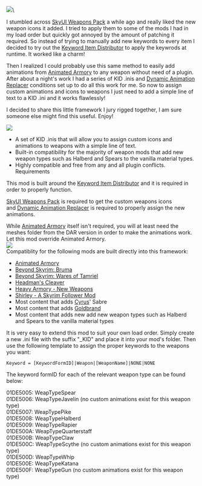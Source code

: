 ![](https://raw.githubusercontent.com/TateTaylorUSA/TateTaylorUSA/master/assets/images/banners/AutomaticAnimations.png)\

I stumbled across [SkyUI Weapons Pack](https://www.nexusmods.com/skyrimspecialedition/mods/37231) a while ago and really liked the new weapon icons it added. I tried to apply them to some of the mods I had in my load order but quickly got annoyed by the amount of patching it required. So instead of trying to manually add new keywords to every item I decided to try out the [Keyword Item Distributor](https://www.nexusmods.com/skyrimspecialedition/mods/55728) to apply the keywrods at runtime. It worked like a charm!

Then I realized I could probably use this same method to easily add animations from [Animated Armory](https://www.nexusmods.com/skyrimspecialedition/mods/35978) ﻿to any weapon without need of a plugin. After about a night's work I had a series of KID .inis and [Dynamic Animation Replacer](https://www.nexusmods.com/skyrimspecialedition/mods/33746) conditions set up to do all this work for me. So now to assign custom animations and icons to weapons I just need to add a simple line of text to a KID .ini and it works flawlessly!

I decided to share this little framework I jury rigged together, I am sure someone else might find this useful. Enjoy!

![](https://raw.githubusercontent.com/PierreDespereaux/PierreDespereaux/master/assets/images/banners/Features.png)

-   A set of KID .inis that will allow you to assign custom icons and animations to weapons with a simple line of text.
-   Built-in compatibility for the majority of weapon mods that add new weapon types such as Halberd and Spears to the vanilla material types.
-   Highly compatible and free from any and all plugin conflicts.\
Requirements

This mod is built around the [Keyword Item Distributor](https://www.nexusmods.com/skyrimspecialedition/mods/55728)﻿ and it is required in order to properly function.

[SkyUI Weapons Pack](https://www.nexusmods.com/skyrimspecialedition/mods/37231) is required to get the custom weapons icons and [Dynamic Animation Replacer](https://www.nexusmods.com/skyrimspecialedition/mods/33746) is required to properly assign the new animations.

While [Animated Armory](https://www.nexusmods.com/skyrimspecialedition/mods/35978)﻿ itself isn't required, you will at least need the meshes folder from the DAR version in order to make the animations work. Let this mod override Animated Armory.\
![](https://raw.githubusercontent.com/PierreDespereaux/PierreDespereaux/master/assets/images/banners/Compatibility.png)\
Compatiblity for the following mods are built directly into this framework:

-   [Animated Armory](https://www.nexusmods.com/skyrimspecialedition/mods/35978)﻿
-   [Beyond Skyrim: Bruma](https://www.nexusmods.com/skyrimspecialedition/mods/10917)﻿
-   [Beyond Skyrim: Wares of Tamriel](https://www.nexusmods.com/skyrimspecialedition/mods/31519)﻿
-   [Headman's Cleaver](https://en.uesp.net/wiki/Skyrim:Headman%27s_Cleaver)﻿
-   [Heavy Armory - New Weapons](https://www.nexusmods.com/skyrimspecialedition/mods/6308)﻿
-   [Shirley - A Skyrim Follower Mod](https://www.nexusmods.com/skyrimspecialedition/mods/45956)﻿
-   Most content that adds [Cyrus](https://en.uesp.net/wiki/Lore:Cyrus)' Sabre
-   Most content that adds [Goldbrand](https://en.uesp.net/wiki/Lore:Goldbrand)
-   Most content that adds new add new weapon types such as Halberd and Spears to the vanilla material types

It is very easy to extend this mod to suit your own load order. Simply create a new .ini file with the suffix "_KID" and place it into your mod's folder. Then use the following template to assign the proper keywords to the weapons you want:

`Keyword = [KeywordFormID]|Weapon|[WeaponName]|NONE|NONE`

The keyword formID for each of the relevant weapon type can be found below:

01DE5005: WeapTypeSpear\
01DE5006: WeapTypeJavelin (no custom animations exist for this weapon type)\
01DE5007: WeapTypePike\
01DE5008: WeapTypeHalberd\
01DE5009: WeapTypeRapier\
01DE500A: WeapTypeQuarterstaff\
01DE500B: WeapTypeClaw\
01DE500C: WeapTypeScythe (no custom animations exist for this weapon type)\
01DE500D: WeapTypeWhip\
01DE500E: WeapTypeKatana\
01DE500F: WeapTypeGun (no custom animations exist for this weapon type)
